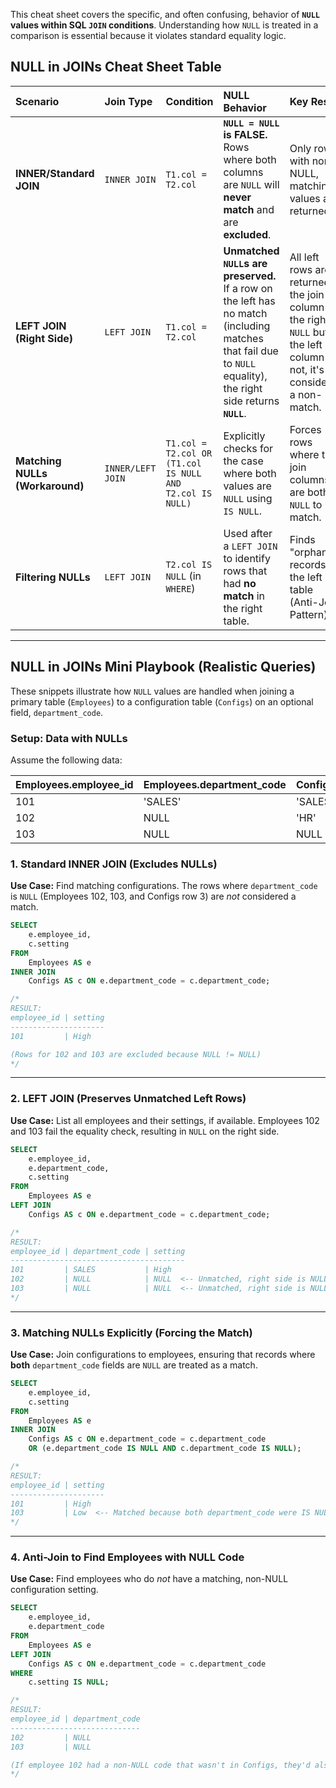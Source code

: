 This cheat sheet covers the specific, and often confusing, behavior of **`NULL` values within SQL `JOIN` conditions**. Understanding how `NULL` is treated in a comparison is essential because it violates standard equality logic.

## NULL in JOINs Cheat Sheet Table

| Scenario | Join Type | Condition | NULL Behavior | Key Result |
| :--- | :--- | :--- | :--- | :--- |
| **INNER/Standard JOIN** | `INNER JOIN` | `T1.col = T2.col` | **`NULL = NULL` is FALSE.** Rows where both columns are `NULL` will **never match** and are **excluded**. | Only rows with non-NULL, matching values are returned. |
| **LEFT JOIN (Right Side)** | `LEFT JOIN` | `T1.col = T2.col` | **Unmatched `NULL`s are preserved.** If a row on the left has no match (including matches that fail due to `NULL` equality), the right side returns **`NULL`**. | All left rows are returned. If the join column on the right is `NULL` but the left column is not, it's considered a non-match. |
| **Matching NULLs (Workaround)** | `INNER/LEFT JOIN` | `T1.col = T2.col OR (T1.col IS NULL AND T2.col IS NULL)` | Explicitly checks for the case where both values are `NULL` using `IS NULL`. | Forces rows where the join columns are both `NULL` to match. |
| **Filtering NULLs** | `LEFT JOIN` | `T2.col IS NULL` (in `WHERE`) | Used after a `LEFT JOIN` to identify rows that had **no match** in the right table. | Finds "orphan" records in the left table (Anti-Join Pattern). |

-----

## NULL in JOINs Mini Playbook (Realistic Queries)

These snippets illustrate how `NULL` values are handled when joining a primary table (`Employees`) to a configuration table (`Configs`) on an optional field, `department_code`.

### Setup: Data with NULLs

Assume the following data:

| Employees.employee\_id | Employees.department\_code | Configs.department\_code | Configs.setting |
| :--- | :--- | :--- | :--- |
| 101 | 'SALES' | 'SALES' | High |
| 102 | NULL | 'HR' | Medium |
| 103 | NULL | NULL | Low |

### 1\. Standard INNER JOIN (Excludes NULLs)

**Use Case:** Find matching configurations. The rows where `department_code` is `NULL` (Employees 102, 103, and Configs row 3) are *not* considered a match.

```sql
SELECT
    e.employee_id,
    c.setting
FROM
    Employees AS e
INNER JOIN
    Configs AS c ON e.department_code = c.department_code;

/*
RESULT:
employee_id | setting
---------------------
101         | High

(Rows for 102 and 103 are excluded because NULL != NULL)
*/
```

-----

### 2\. LEFT JOIN (Preserves Unmatched Left Rows)

**Use Case:** List all employees and their settings, if available. Employees 102 and 103 fail the equality check, resulting in `NULL` on the right side.

```sql
SELECT
    e.employee_id,
    e.department_code,
    c.setting
FROM
    Employees AS e
LEFT JOIN
    Configs AS c ON e.department_code = c.department_code;

/*
RESULT:
employee_id | department_code | setting
---------------------------------------
101         | SALES           | High
102         | NULL            | NULL  <-- Unmatched, right side is NULL
103         | NULL            | NULL  <-- Unmatched, right side is NULL
*/
```

-----

### 3\. Matching NULLs Explicitly (Forcing the Match)

**Use Case:** Join configurations to employees, ensuring that records where **both** `department_code` fields are `NULL` are treated as a match.

```sql
SELECT
    e.employee_id,
    c.setting
FROM
    Employees AS e
INNER JOIN
    Configs AS c ON e.department_code = c.department_code
    OR (e.department_code IS NULL AND c.department_code IS NULL);

/*
RESULT:
employee_id | setting
---------------------
101         | High
103         | Low  <-- Matched because both department_code were IS NULL
*/
```

-----

### 4\. Anti-Join to Find Employees with NULL Code

**Use Case:** Find employees who do *not* have a matching, non-NULL configuration setting.

```sql
SELECT
    e.employee_id,
    e.department_code
FROM
    Employees AS e
LEFT JOIN
    Configs AS c ON e.department_code = c.department_code
WHERE
    c.setting IS NULL;

/*
RESULT:
employee_id | department_code
-----------------------------
102         | NULL
103         | NULL

(If employee 102 had a non-NULL code that wasn't in Configs, they'd also be here)
*/
```
